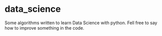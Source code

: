 # data_science
Some algorithms written to learn Data Science with python. Fell free to say how to improve something in the code.
